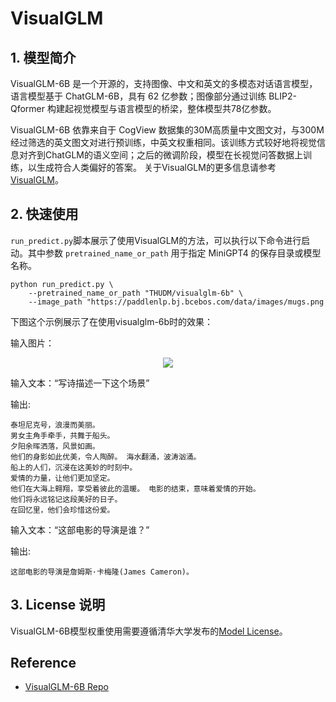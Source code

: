 # VisualGLM

## 1. 模型简介

VisualGLM-6B 是一个开源的，支持图像、中文和英文的多模态对话语言模型，语言模型基于 ChatGLM-6B，具有 62 亿参数；图像部分通过训练 BLIP2-Qformer 构建起视觉模型与语言模型的桥梁，整体模型共78亿参数。

VisualGLM-6B 依靠来自于 CogView 数据集的30M高质量中文图文对，与300M经过筛选的英文图文对进行预训练，中英文权重相同。该训练方式较好地将视觉信息对齐到ChatGLM的语义空间；之后的微调阶段，模型在长视觉问答数据上训练，以生成符合人类偏好的答案。 关于VisualGLM的更多信息请参考[VisualGLM](https://github.com/THUDM/VisualGLM-6B/tree/main)。


## 2. 快速使用
`run_predict.py`脚本展示了使用VisualGLM的方法，可以执行以下命令进行启动。其中参数 `pretrained_name_or_path` 用于指定 MiniGPT4 的保存目录或模型名称。

```
python run_predict.py \
    --pretrained_name_or_path "THUDM/visualglm-6b" \
    --image_path "https://paddlenlp.bj.bcebos.com/data/images/mugs.png

```

下图这个示例展示了在使用visualglm-6b时的效果：

输入图片：<center><img src="https://github.com/PaddlePaddle/PaddleNLP/assets/35913314/b609132e-1c06-4e4c-b5b3-7d945cfe8839" /></center>

输入文本：“写诗描述一下这个场景”

输出:
```
泰坦尼克号，浪漫而美丽。
男女主角手牵手，共舞于船头。
夕阳余晖洒落，风景如画。
他们的身影如此优美，令人陶醉。 海水翻涌，波涛汹涌。
船上的人们，沉浸在这美妙的时刻中。
爱情的力量，让他们更加坚定。
他们在大海上翱翔，享受着彼此的温暖。 电影的结束，意味着爱情的开始。
他们将永远铭记这段美好的日子。
在回忆里，他们会珍惜这份爱。
```

输入文本：“这部电影的导演是谁？”

输出:
```
这部电影的导演是詹姆斯·卡梅隆(James Cameron)。
```

## 3. License 说明
VisualGLM-6B模型权重使用需要遵循清华大学发布的[Model License](https://github.com/THUDM/VisualGLM-6B/blob/main/MODEL_LICENSE.txt)。


## Reference
- [VisualGLM-6B Repo](https://github.com/THUDM/VisualGLM-6B/tree/main)
